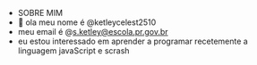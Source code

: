 - SOBRE MIM 
- 👋 ola meu nome é @ketleycelest2510
- meu email é @s.ketley@escola.pr.gov.br
- eu estou interessado em aprender a programar recetemente a linguagem javaScript e scrash
